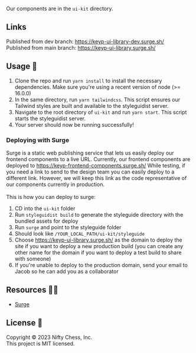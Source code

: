 Our components are in the `ui-kit` directory.

## Links

Published from dev branch: https://keyp-ui-library-dev.surge.sh/  
Published from main branch: https://keyp-ui-library.surge.sh/

## Usage 📖

1. Clone the repo and run `yarn install` to install the necessary dependencies. Make sure you're using a recent version of node (>= 16.0.0)
2. In the same directory, run `yarn tailwindcss`. This script ensures our Tailwind styles are built and available to the styleguidist server.
3. Navigate to the root directory of `ui-kit` and run `yarn start`. This script starts the styleguidist
   server.
4. Your server should now be running successfully!

### Deploying with Surge

Surge is a static web publishing service that lets us easily deploy our frontend components to a live URL.
Currently, our frontend components are deployed to https://keyp-frontend-components.surge.sh/
While testing, if you need a link to send to the design team you can easily deploy to a different link. However, we will keep this link as the code representative of our components currently in production.
<br /><br />This is how you can deploy to surge:

1. CD into the `ui-kit` folder
2. Run `styleguidist build` to generate the styleguide directory with the bundled assets for deploy
3. Run `surge` and point to the styleguide folder
4. Should look like `/YOUR_LOCAL_PATH/ui-kit/styleguide`
5. Choose https://keyp-ui-library.surge.sh/ as the domain to deploy the site if you want to deploy a new production build (you can create any other name for the domain if you want to deploy a test build to share with someone)
6. If you're unable to deploy to the production domain, send your email to Jacob so he can add you as a collaborator

## Resources 🧑‍💻

- [Surge](https://surge.sh/)

## License 📝

Copyright © 2023 Nifty Chess, Inc.<br />
This project is MIT licensed.

[sponsor-keyp]: https://UseKeyp.com
